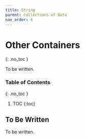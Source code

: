 ```yaml
---
title: String
parent: Collections of Data
nav_order: 4
---
```


<!--prettier-ignore-start-->

# Other Containers
{: .no_toc }

To be written.

### Table of Contents
{: .no_toc }

1. TOC
{:toc}

<!--prettier-ignore-end-->

## To Be Written

To be written.
